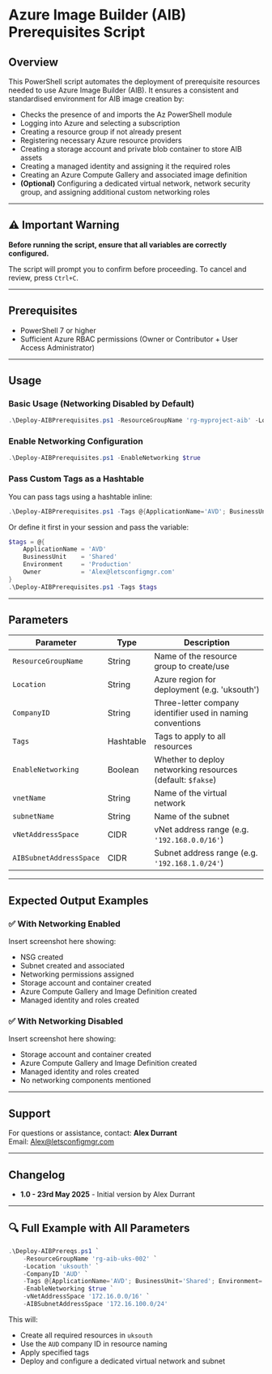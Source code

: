 # Azure Image Builder (AIB) Prerequisites Script

## Overview
This PowerShell script automates the deployment of prerequisite resources needed to use Azure Image Builder (AIB). It ensures a consistent and standardised environment for AIB image creation by:

- Checks the presence of and imports the Az PowerShell module
- Logging into Azure and selecting a subscription
- Creating a resource group if not already present
- Registering necessary Azure resource providers
- Creating a storage account and private blob container to store AIB assets
- Creating a managed identity and assigning it the required roles
- Creating an Azure Compute Gallery and associated image definition
- **(Optional)** Configuring a dedicated virtual network, network security group, and assigning additional custom networking roles

---

## ⚠️ Important Warning
**Before running the script, ensure that all variables are correctly configured.**

The script will prompt you to confirm before proceeding. To cancel and review, press `Ctrl+C`.

---

## Prerequisites
- PowerShell 7 or higher
- Sufficient Azure RBAC permissions (Owner or Contributor + User Access Administrator)

---

## Usage

### Basic Usage (Networking Disabled by Default)

```powershell
.\Deploy-AIBPrerequisites.ps1 -ResourceGroupName 'rg-myproject-aib' -Location 'uksouth' -CompanyID 'XYZ'
```

### Enable Networking Configuration

```powershell
.\Deploy-AIBPrerequisites.ps1 -EnableNetworking $true
```

### Pass Custom Tags as a Hashtable

You can pass tags using a hashtable inline:

```powershell
.\Deploy-AIBPrerequisites.ps1 -Tags @{ApplicationName='AVD'; BusinessUnit='Shared'; Environment='Production'; Owner='Alex@letsconfigmgr.com'}
```

Or define it first in your session and pass the variable:

```powershell
$tags = @{
    ApplicationName = 'AVD'
    BusinessUnit    = 'Shared'
    Environment     = 'Production'
    Owner           = 'Alex@letsconfigmgr.com'
}
.\Deploy-AIBPrerequisites.ps1 -Tags $tags
```

---

## Parameters

| Parameter              | Type       | Description                                                                 |
|------------------------|------------|-----------------------------------------------------------------------------|
| `ResourceGroupName`    | String     | Name of the resource group to create/use                                    |
| `Location`             | String     | Azure region for deployment (e.g. 'uksouth')                                |
| `CompanyID`            | String     | Three-letter company identifier used in naming conventions                  |
| `Tags`                 | Hashtable  | Tags to apply to all resources                                              |
| `EnableNetworking`     | Boolean    | Whether to deploy networking resources (default: `$fakse`)                  |
| `vnetName`             | String     | Name of the virtual network                                                 |
| `subnetName`           | String     | Name of the subnet                                                          |
| `vNetAddressSpace`     | CIDR       | vNet address range (e.g. `'192.168.0.0/16'`)                                |
| `AIBSubnetAddressSpace`| CIDR       | Subnet address range (e.g. `'192.168.1.0/24'`)                              |

---

## Expected Output Examples

### ✅ With Networking Enabled
Insert screenshot here showing:
- NSG created
- Subnet created and associated
- Networking permissions assigned
- Storage account and container created
- Azure Compute Gallery and Image Definition created
- Managed identity and roles created

### ✅ With Networking Disabled
Insert screenshot here showing:
- Storage account and container created
- Azure Compute Gallery and Image Definition created
- Managed identity and roles created
- No networking components mentioned

---

## Support
For questions or assistance, contact:
**Alex Durrant**  
Email: Alex@letsconfigmgr.com

---

## Changelog
- **1.0 - 23rd May 2025** - Initial version by Alex Durrant


---

## 🔍 Full Example with All Parameters

```powershell
.\Deploy-AIBPrereqs.ps1 `
    -ResourceGroupName 'rg-aib-uks-002' `
    -Location 'uksouth' `
    -CompanyID 'AUD' `
    -Tags @{ApplicationName='AVD'; BusinessUnit='Shared'; Environment='Production'; Owner='Alex@letsconfigmgr.com'} `
    -EnableNetworking $true `
    -vNetAddressSpace '172.16.0.0/16' `
    -AIBSubnetAddressSpace '172.16.100.0/24'
```

This will:
- Create all required resources in `uksouth`
- Use the `AUD` company ID in resource naming
- Apply specified tags
- Deploy and configure a dedicated virtual network and subnet


